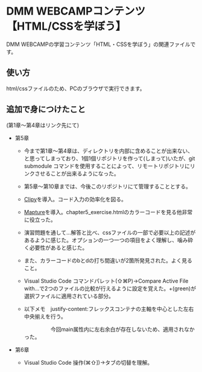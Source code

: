 # DMM WEBCAMPコンテンツ【HTML/CSSを学ぼう】
DMM WEBCAMPの学習コンテンツ「HTML・CSSを学ぼう」の関連ファイルです。

## 使い方
html/cssファイルのため、PCのブラウザで実行できます。

## 追加で身につけたこと

(第1章〜第4章はリンク先にて)

- 第5章

  - 今まで第1章〜第4章は、ディレクトリを内部に含めることが出来ない、と思ってしまっており、1個1個リポジトリを作って(しまって)いたが、git submodule コマンドを使用することによって、リモートリポジトリにリンクさせることが出来るようになった。

  - 第5章〜第10章までは、今後このリポジトリにて管理することとする。

  - <u>Clipy</u>を導入。コード入力の効率化を図る。

  - <u>Mapture</u>を導入。chapter5_exercise.htmlのカラーコードを見る他非常に役立った。

  - 演習問題を通して…解答と比べ、cssファイルの一部で必要以上の記述があるように感じた。オプションの一つ一つの項目をよく理解し、噛み砕く必要性があると感じた。

  - また、カラーコードのbとdの打ち間違いが2箇所発見された。よく見ること。

  - Visual Studio Code コマンドパレット(⇧⌘P)→Compare Active File with...で2つのファイルの比較が行えるように設定を覚えた。+(green)が選択ファイルに適用されている部分。

  - 以下メモ　justify-content:フレックスコンテナの主軸を中心とした左右中央揃えを行う。

    　　　　　今回main属性内に左右余白が存在しないため、適用されなかった。

- 第6章
  - Visual Studio Code 操作(⌘⇧])→タブの切替を理解。　